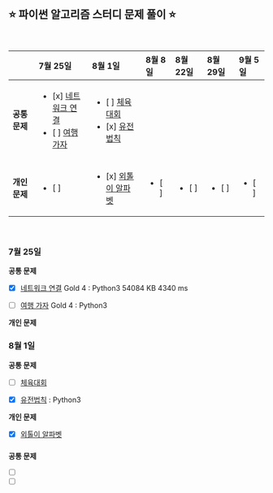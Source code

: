 ## ⭐️ 파이썬 알고리즘 스터디 문제 풀이 ⭐️

<br>

|| 7월 25일 | 8월 1일 | 8월 8일 | 8월 22일 | 8월 29일 | 9월 5일 |
|:-------|:-------|:-------|:-------|:-------|:-------|:-------|
|**공통 문제**|<ul><li> [x] [네트워크 연결](https://www.acmicpc.net/problem/1976) </li> <li> [ ] [여행 가자](https://www.acmicpc.net/problem/1976) </li></ul>|<ul> <li> [ ] [체육대회](https://school.programmers.co.kr/learn/courses/15008/lessons/121684) </li><li> [x] [유전법칙](https://school.programmers.co.kr/learn/courses/15008/lessons/121685) </li> </ul>|
|**개인 문제**| <ul><li> [ ] []() </li></ul> | <ul><li> [x] [외톨이 알파벳](https://school.programmers.co.kr/learn/courses/15008/lessons/121683) </li></ul> | <ul><li> [ ] []() </li></ul> | <ul><li> [ ] []() </li></ul> | <ul><li> [ ] []() </li></ul> | <ul><li> [ ] []() </li></ul> |

<br>

### 7월 25일

**공통 문제**

- [x] [네트워크 연결](https://www.acmicpc.net/problem/1922) Gold 4
 : Python3    54084 KB	4340 ms

- [ ] [여행 가자](https://www.acmicpc.net/problem/1976) Gold 4
 : Python3

**개인 문제**

### 8월 1일

**공통 문제**

- [ ] [체육대회](https://school.programmers.co.kr/learn/courses/15008/lessons/121684)

- [x] [유전법칙](https://school.programmers.co.kr/learn/courses/15008/lessons/121685)
  : Python3

**개인 문제**

- [x] [외톨이 알파벳](https://school.programmers.co.kr/learn/courses/15008/lessons/121683)

###

**공통 문제**

- [ ] []()
- [ ] []()
